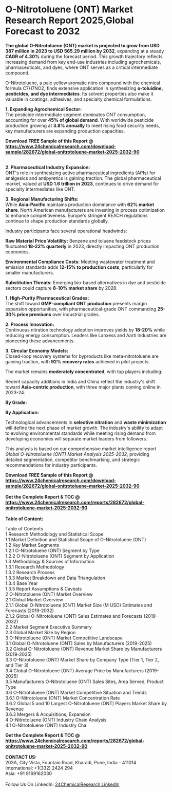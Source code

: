 <h1>O-Nitrotoluene (ONT) Market Research Report 2025,Global Forecast to 2032</h1><p><strong>The global O-Nitrotoluene (ONT) market is projected to grow from USD 387 million in 2023 to USD 565.29 million by 2032</strong>, expanding at a steady <strong>CAGR of 4.30%</strong> during the forecast period. This growth trajectory reflects increasing demand from key end-use industries including agrochemicals, pharmaceuticals, and dyes, where ONT serves as a critical intermediate compound.</p><p>O-Nitrotoluene, a pale yellow aromatic nitro compound with the chemical formula C7H7NO2, finds extensive application in synthesizing <strong>o-toluidine, pesticides, and dye intermediates</strong>. Its solvent properties also make it valuable in coatings, adhesives, and specialty chemical formulations.</p><p><strong>1. Expanding Agrochemical Sector:</strong><br>
The pesticide intermediate segment dominates ONT consumption, accounting for over <strong>45% of global demand</strong>. With worldwide pesticide production growing at <strong>3.8% annually</strong> to meet rising food security needs, key manufacturers are expanding production capacities.</p><div><b>Download FREE Sample of this Report @ 
            <a href="https://www.24chemicalresearch.com/download-sample/282672/global-onitrotoluene-market-2025-2032-90">
            https://www.24chemicalresearch.com/download-sample/282672/global-onitrotoluene-market-2025-2032-90</a></b></div><br><p><strong>2. Pharmaceutical Industry Expansion:</strong><br>
ONT's role in synthesizing active pharmaceutical ingredients (APIs) for analgesics and antipyretics is gaining traction. The global pharmaceutical market, valued at <strong>USD 1.6 trillion in 2023</strong>, continues to drive demand for specialty intermediates like ONT.</p><p><strong>3. Regional Manufacturing Shifts:</strong><br>
While <strong>Asia-Pacific</strong> maintains production dominance with <strong>62% market share</strong>, North American manufacturers are investing in process optimization to enhance competitiveness. Europe's stringent REACH regulations continue to shape production standards globally.</p><p>Industry participants face several operational headwinds:</p><p><strong>Raw Material Price Volatility:</strong> Benzene and toluene feedstock prices fluctuated <strong>18-22% quarterly</strong> in 2023, directly impacting ONT production economics.</p><p><strong>Environmental Compliance Costs:</strong> Meeting wastewater treatment and emission standards adds <strong>12-15% to production costs</strong>, particularly for smaller manufacturers.</p><p><strong>Substitution Threats:</strong> Emerging bio-based alternatives in dye and pesticide sectors could capture <strong>8-10% market share</strong> by 2028.</p><p><strong>1. High-Purity Pharmaceutical Grades:</strong><br>
The shift toward <strong>GMP-compliant ONT production</strong> presents margin expansion opportunities, with pharmaceutical-grade ONT commanding <strong>25-30% price premiums</strong> over industrial grades.</p><p><strong>2. Process Innovation:</strong><br>
Continuous nitration technology adoption improves yields by <strong>18-20%</strong> while reducing energy consumption. Leaders like Lanxess and Aarti Industries are pioneering these advancements.</p><p><strong>3. Circular Economy Models:</strong><br>
Closed-loop recovery systems for byproducts like meta-nitrotoluene are gaining traction, with <strong>92% recovery rates</strong> achieved in pilot projects.</p><p>The market remains <strong>moderately concentrated</strong>, with top players including:</p><p>Recent capacity additions in India and China reflect the industry's shift toward <strong>Asia-centric production</strong>, with three major plants coming online in 2023-24.</p><p><strong>By Grade:</strong></p><p><strong>By Application:</strong></p><p>Technological advancements in <strong>selective nitration</strong> and <strong>waste minimization</strong> will define the next phase of market growth. The industry's ability to adapt to evolving environmental standards while meeting rising demand from developing economies will separate market leaders from followers.</p><p>This analysis is based on our comprehensive market intelligence report <em>Global O-Nitrotoluene (ONT) Market Analysis 2025-2032</em>, providing detailed segmentation, competitor benchmarking, and strategic recommendations for industry participants.</p><div><b>Download FREE Sample of this Report @ 
            <a href="https://www.24chemicalresearch.com/download-sample/282672/global-onitrotoluene-market-2025-2032-90">
            https://www.24chemicalresearch.com/download-sample/282672/global-onitrotoluene-market-2025-2032-90</a></b></div><br><div><b>Get the Complete Report & TOC @ 
            <a href="https://www.24chemicalresearch.com/reports/282672/global-onitrotoluene-market-2025-2032-90">
            https://www.24chemicalresearch.com/reports/282672/global-onitrotoluene-market-2025-2032-90</a></b></div><br>
            <b>Table of Content:</b><p>Table of Contents<br />
1 Research Methodology and Statistical Scope<br />
1.1 Market Definition and Statistical Scope of O-Nitrotoluene (ONT)<br />
1.2 Key Market Segments<br />
1.2.1 O-Nitrotoluene (ONT) Segment by Type<br />
1.2.2 O-Nitrotoluene (ONT) Segment by Application<br />
1.3 Methodology & Sources of Information<br />
1.3.1 Research Methodology<br />
1.3.2 Research Process<br />
1.3.3 Market Breakdown and Data Triangulation<br />
1.3.4 Base Year<br />
1.3.5 Report Assumptions & Caveats<br />
2 O-Nitrotoluene (ONT) Market Overview<br />
2.1 Global Market Overview<br />
2.1.1 Global O-Nitrotoluene (ONT) Market Size (M USD) Estimates and Forecasts (2019-2032)<br />
2.1.2 Global O-Nitrotoluene (ONT) Sales Estimates and Forecasts (2019-2032)<br />
2.2 Market Segment Executive Summary<br />
2.3 Global Market Size by Region<br />
3 O-Nitrotoluene (ONT) Market Competitive Landscape<br />
3.1 Global O-Nitrotoluene (ONT) Sales by Manufacturers (2019-2025)<br />
3.2 Global O-Nitrotoluene (ONT) Revenue Market Share by Manufacturers (2019-2025)<br />
3.3 O-Nitrotoluene (ONT) Market Share by Company Type (Tier 1, Tier 2, and Tier 3)<br />
3.4 Global O-Nitrotoluene (ONT) Average Price by Manufacturers (2019-2025)<br />
3.5 Manufacturers O-Nitrotoluene (ONT) Sales Sites, Area Served, Product Type<br />
3.6 O-Nitrotoluene (ONT) Market Competitive Situation and Trends<br />
3.6.1 O-Nitrotoluene (ONT) Market Concentration Rate<br />
3.6.2 Global 5 and 10 Largest O-Nitrotoluene (ONT) Players Market Share by Revenue<br />
3.6.3 Mergers & Acquisitions, Expansion<br />
4 O-Nitrotoluene (ONT) Industry Chain Analysis<br />
4.1 O-Nitrotoluene (ONT) Industry Cha</p><div><b>Get the Complete Report & TOC @ 
            <a href="https://www.24chemicalresearch.com/reports/282672/global-onitrotoluene-market-2025-2032-90">
            https://www.24chemicalresearch.com/reports/282672/global-onitrotoluene-market-2025-2032-90</a></b></div><br><b>CONTACT US:</b><br>
            203A, City Vista, Fountain Road, Kharadi, Pune, India - 411014<br>
            International: +1(332) 2424 294<br>
            Asia: +91 9169162030 <br><br>
            Follow Us On LinkedIn: <a href="https://www.linkedin.com/company/24chemicalresearch/">24ChemicalResearch LinkedIn</a>